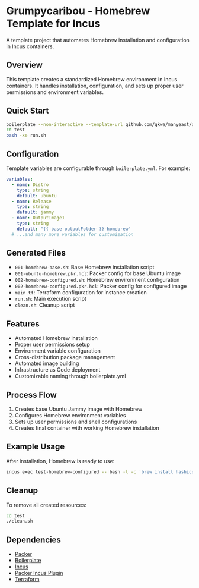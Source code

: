 # Grumpycaribou - Homebrew Template for Incus

A template project that automates Homebrew installation and configuration in Incus containers.

## Overview

This template creates a standardized Homebrew environment in Incus containers. It handles installation, configuration, and sets up proper user permissions and environment variables.

## Quick Start

```bash
boilerplate --non-interactive --template-url github.com/gkwa/manyeast/grumpycaribou --output-folder=test
cd test
bash -xe run.sh
```

## Configuration

Template variables are configurable through `boilerplate.yml`. For example:

```yaml
variables:
  - name: Distro
    type: string
    default: ubuntu
  - name: Release
    type: string
    default: jammy
  - name: OutputImage1
    type: string
    default: "{{ base outputFolder }}-homebrew"
  # ...and many more variables for customization
```

## Generated Files

- `001-homebrew-base.sh`: Base Homebrew installation script
- `001-ubuntu-homebrew.pkr.hcl`: Packer config for base Ubuntu image
- `002-homebrew-configured.sh`: Homebrew environment configuration
- `002-homebrew-configured.pkr.hcl`: Packer config for configured image
- `main.tf`: Terraform configuration for instance creation
- `run.sh`: Main execution script
- `clean.sh`: Cleanup script

## Features

- Automated Homebrew installation
- Proper user permissions setup
- Environment variable configuration
- Cross-distribution package management
- Automated image building
- Infrastructure as Code deployment
- Customizable naming through boilerplate.yml

## Process Flow

1. Creates base Ubuntu Jammy image with Homebrew
2. Configures Homebrew environment variables
3. Sets up user permissions and shell configurations
4. Creates final container with working Homebrew installation

## Example Usage

After installation, Homebrew is ready to use:

```bash
incus exec test-homebrew-configured -- bash -l -c 'brew install hashicorp/tap/packer'
```

## Cleanup

To remove all created resources:

```bash
cd test
./clean.sh
```

## Dependencies

- [Packer](https://developer.hashicorp.com/packer/install)
- [Boilerplate](https://github.com/gruntwork-io/boilerplate)
- [Incus](https://github.com/lxc/incus#incus)
- [Packer Incus Plugin](https://github.com/bketelsen/incus)
- [Terraform](https://developer.hashicorp.com/terraform/install)
